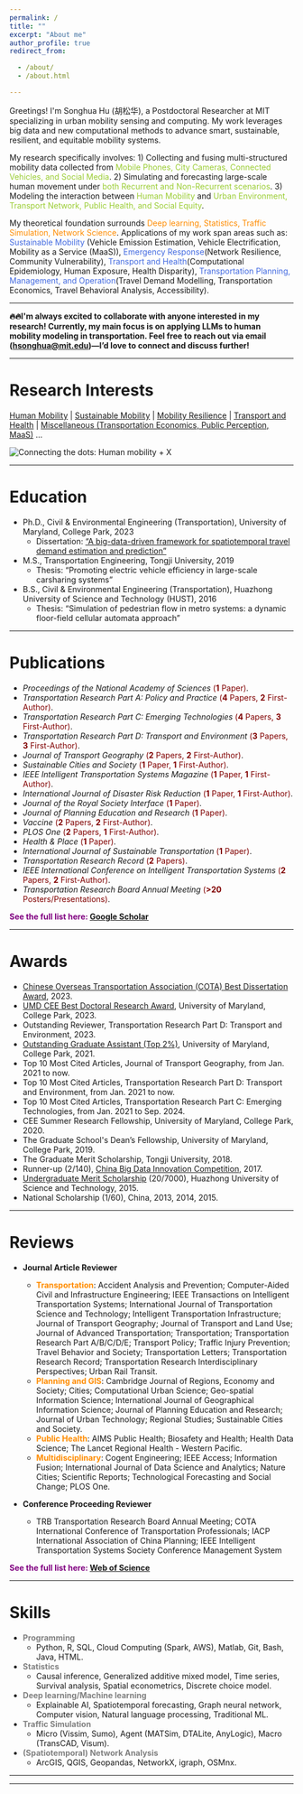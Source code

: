 ```yaml
---
permalink: /
title: ""
excerpt: "About me"
author_profile: true
redirect_from:

  - /about/
  - /about.html

---
```


Greetings! I'm Songhua Hu (胡松华), a Postdoctoral Researcher at MIT specializing in urban mobility sensing and
computing.
My work leverages big data and new computational methods to advance smart, sustainable, resilient, and equitable
mobility systems.

My research specifically involves: 1) Collecting and fusing multi-structured mobility data collected from
<span style="color: Yellowgreen"> Mobile Phones, City Cameras, Connected Vehicles, and Social Media</span>. 2)
Simulating and forecasting large-scale human movement under <span style="color: Yellowgreen"> both Recurrent and
Non-Recurrent
scenarios</span>. 3) Modeling the interaction between <span style="color: Yellowgreen">Human Mobility</span> and
<span style="color: Yellowgreen"> Urban Environment, Transport Network, Public Health, and Social Equity</span>.

My theoretical foundation surrounds <span style="color: Darkorange">Deep learning, Statistics, Traffic Simulation,
Network Science</span>.
Applications of my work span areas such as:
<span style="color: royalblue">Sustainable Mobility</span> (Vehicle Emission Estimation, Vehicle Electrification,
Mobility as a Service (MaaS)),
<span style="color: royalblue">Emergency Response</span>(Network Resilience, Community Vulnerability),
<span style="color: royalblue">Transport and Health</span>(Computational Epidemiology, Human Exposure, Health
Disparity),
<span style="color: royalblue">Transportation Planning, Management, and Operation</span>(Travel Demand Modelling,
Transportation Economics, Travel Behavioral Analysis, Accessibility).

---

**🔥🔥I'm always excited to collaborate with anyone interested in my research! 
Currently, my main focus is on applying LLMs to human mobility modeling in transportation. Feel free to reach
out via email (hsonghua@mit.edu)—I’d love to connect and discuss further!**

***

Research Interests
======

[Human Mobility](https://songhuahu-umd.github.io/HumanMobility) |
[Sustainable Mobility](https://songhuahu-umd.github.io/SusMobility/) |
[Mobility Resilience](https://songhuahu-umd.github.io/Resilience/) |
[Transport and Health](https://songhuahu-umd.github.io/Health/) |
[Miscellaneous (Transportation Economics, Public Perception, MaaS)](https://songhuahu-umd.github.io/Miscell/) ...

![Connecting the dots: Human mobility + X](https://songhuahu-umd.github.io/images/framework.png)


***

Education
======

* Ph.D., Civil & Environmental Engineering (Transportation), University of Maryland, College Park, 2023
    * Dissertation: [“A big-data-driven framework for spatiotemporal travel demand estimation and prediction”](https://drum.lib.umd.edu/items/4be96816-0aaf-4d4d-a1f0-11593c284d8b)
* M.S., Transportation Engineering, Tongji University, 2019
    * Thesis: “Promoting electric vehicle efficiency in large-scale carsharing systems”
* B.S., Civil & Environmental Engineering (Transportation), Huazhong University of Science and Technology (HUST), 2016
    * Thesis: “Simulation of pedestrian flow in metro systems: a dynamic floor-field cellular automata approach”

***

Publications
======

* _Proceedings of the National Academy of Sciences_ <span style="color: maroon"> (**1** Paper)</span>.
* _Transportation Research Part A: Policy and Practice_ <span style="color: maroon">(**4** Papers, **2**
  First-Author)</span>.
* _Transportation Research Part C: Emerging Technologies_ <span style="color: maroon">(**4** Papers, **3**
  First-Author)</span>.
* _Transportation Research Part D: Transport and Environment_ <span style="color: maroon">(**3** Papers, **3**
  First-Author)</span>.
* _Journal of Transport Geography_ <span style="color: maroon">(**2** Papers, **2** First-Author)</span>.
* _Sustainable Cities and Society_ <span style="color: maroon">(**1** Paper, **1** First-Author)</span>.
* _IEEE Intelligent Transportation Systems Magazine_ <span style="color: maroon">(**1** Paper, **1**
  First-Author)</span>.
* _International Journal of Disaster Risk Reduction_ <span style="color: maroon">(**1** Paper, **1**
  First-Author)</span>.
* _Journal of the Royal Society Interface_ <span style="color: maroon">(**1** Paper)</span>.
* _Journal of Planning Education and Research_ <span style="color: maroon">(**1** Paper)</span>.
* _Vaccine_ <span style="color: maroon">(**2** Papers, **2** First-Author)</span>.
* _PLOS One_ <span style="color: maroon">(**2** Papers, **1** First-Author)</span>.
* _Health & Place_ <span style="color: maroon">(**1** Paper)</span>.
* _International Journal of Sustainable Transportation_ <span style="color: maroon">(**1** Paper)</span>.
* _Transportation Research Record_ <span style="color: maroon">(**2** Papers)</span>.
* _IEEE International Conference on Intelligent Transportation Systems_ <span style="color: maroon">(**2** Papers, **2**
  First-Author)</span>.
* _Transportation Research Board Annual Meeting_ <span style="color: maroon">(**>20** Posters/Presentations)</span>.

<span style="color: purple">**See the full list here: [Google Scholar](https://scholar.google.com/citations?user=uVIbQyAAAAAJ&hl=en)**</span>

***

Awards
======

* [Chinese Overseas Transportation Association (COTA) Best Dissertation Award](https://cee.umd.edu/news/story/hu-receives-cota-best-dissertation-award), 2023.
* [UMD CEE Best Doctoral Research Award](https://cee.umd.edu/news/story/hu-waters-win-thesis-awards), University of Maryland, College Park, 2023.
* Outstanding Reviewer, Transportation Research Part D: Transport and Environment, 2023.
* [Outstanding Graduate Assistant (Top 2%)](https://gradschool.umd.edu/funding/student-fellowships-awards/outstanding-graduate-assistant-awards),
  University of Maryland, College Park, 2021.
* Top 10 Most Cited Articles, Journal of Transport Geography, from Jan. 2021 to now.
* Top 10 Most Cited Articles, Transportation Research Part D: Transport and Environment, from Jan. 2021 to now.
* Top 10 Most Cited Articles, Transportation Research Part C: Emerging Technologies, from Jan. 2021 to Sep. 2024.
* CEE Summer Research Fellowship, University of Maryland, College Park, 2020.
* The Graduate School's Dean’s Fellowship, University of Maryland, College Park, 2019.
* The Graduate Merit Scholarship, Tongji University, 2018.
* Runner-up (2/140), [China Big Data Innovation Competition](http://www.360doc.com/content/21/0222/19/73861477_963398711.shtml), 2017.
* [Undergraduate Merit Scholarship](http://news.hust.edu.cn/info/1007/2164.htm) (20/7000), Huazhong University of Science and Technology, 2015.
* National Scholarship (1/60), China, 2013, 2014, 2015.

***

Reviews
======

* **Journal Article Reviewer**
    * <span style="color: Darkorange">**Transportation**</span>: Accident Analysis and Prevention; Computer-Aided Civil
      and Infrastructure Engineering;
      IEEE Transactions on Intelligent Transportation Systems; International Journal of Transportation Science and
      Technology; Intelligent Transportation Infrastructure;
      Journal of Transport Geography; Journal of Transport and Land Use; Journal of Advanced Transportation;
      Transportation; Transportation Research Part A/B/C/D/E; Transport Policy;
      Traffic Injury Prevention; Travel Behavior and Society; Transportation Letters; Transportation Research Record;
      Transportation Research Interdisciplinary Perspectives; Urban Rail Transit.
    * <span style="color: Darkorange">**Planning and GIS**</span>: Cambridge Journal of Regions, Economy and Society;
      Cities;
      Computational Urban Science; Geo-spatial Information Science; International Journal of Geographical Information
      Science;
      Journal of Planning Education and Research; Journal of Urban Technology; Regional Studies; Sustainable Cities and
      Society.
    * <span style="color: Darkorange">**Public Health**</span>: AIMS Public Health; Biosafety and Health; Health Data
      Science; The Lancet Regional Health - Western Pacific.
    * <span style="color: Darkorange">**Multidisciplinary**</span>: Cogent Engineering; IEEE Access; Information Fusion;
      International Journal of Data Science and Analytics;
      Nature Cities; Scientific Reports; Technological Forecasting and Social Change; PLOS One.

* **Conference Proceeding Reviewer**
    * TRB Transportation Research Board Annual Meeting;
      COTA International Conference of Transportation Professionals;
      IACP International Association of China Planning;
      IEEE Intelligent Transportation Systems Society Conference Management System

<span style="color: purple">**See the full list here: [Web of Science](https://www.webofscience.com/wos/author/record/ABF-2415-2021)**</span>

***


Skills
======

* <span style="color: gray">**Programming**</span>
    * Python, R, SQL, Cloud Computing (Spark, AWS), Matlab, Git, Bash, Java, HTML.
* <span style="color: gray">**Statistics**</span>
    * Causal inference, Generalized additive mixed model, Time series, Survival analysis, Spatial econometrics, Discrete
      choice model.
* <span style="color: gray">**Deep learning/Machine learning**</span>
    * Explainable AI, Spatiotemporal forecasting, Graph neural network, Computer vision, Natural language processing,
      Traditional ML.
* <span style="color: gray">**Traffic Simulation**</span>
    * Micro (Vissim, Sumo), Agent (MATSim, DTALite, AnyLogic), Macro (TransCAD, Visum).
* <span style="color: gray">**(Spatiotemporal) Network Analysis**</span>
    * ArcGIS, QGIS, Geopandas, NetworkX, igraph, OSMnx.

***

------
<script type='text/javascript' id='clustrmaps' src='//cdn.clustrmaps.com/map_v2.js?cl=848383&w=288&t=n&d=zU9DbdqNwD8PS5IHucVNU8GV_lJolPyn6nhjUQYN5FI&co=ffffff&ct=808080&cmo=3acc3a&cmn=ff5353'></script>